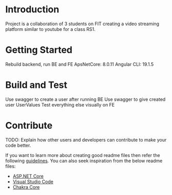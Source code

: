 # Introduction 
Project is a collaboration of 3 students on FIT creating a video streaming platform similar to youtube for a class RS1.

# Getting Started
Rebuild backend, run BE and FE
ApsNetCore: 8.0.11 
Angular CLI: 19.1.5


# Build and Test
Use swagger to create a user after running BE
Use swagger to give created user UserValues
Test everything else visually on FE

# Contribute
TODO: Explain how other users and developers can contribute to make your code better. 

If you want to learn more about creating good readme files then refer the following [guidelines](https://docs.microsoft.com/en-us/azure/devops/repos/git/create-a-readme?view=azure-devops). You can also seek inspiration from the below readme files:
- [ASP.NET Core](https://github.com/aspnet/Home)
- [Visual Studio Code](https://github.com/Microsoft/vscode)
- [Chakra Core](https://github.com/Microsoft/ChakraCore)